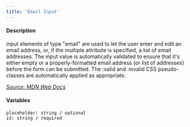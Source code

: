 ```yaml
---
title: 'Email Input'
---
```

#### Description
input elements of type "email" are used to let the user enter and edit an email address, or, if the multiple attribute is specified, a list of email addresses. The input value is automatically validated to ensure that it's either empty or a properly-formatted email address (or list of addresses) before the form can be submitted. The :valid and :invalid CSS pseudo-classes are automatically applied as appropriate.

*[Source: MDN Web Docs](https://developer.mozilla.org/en-US/docs/Web/HTML/Element/input/email)*

#### Variables
~~~
placeholder: string / optional
id: string / required
~~~

